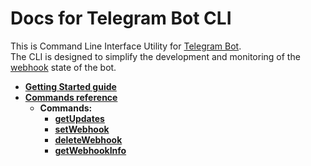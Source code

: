 # Docs for Telegram Bot CLI

This is Command Line Interface Utility for [Telegram Bot](https://core.telegram.org/bots). <br />
The CLI is designed to simplify the development and monitoring of the [webhook](https://core.telegram.org/bots/api#making-requests-when-getting-updates) state of the bot.

* **[Getting Started guide](https://github.com/jungle-bay/telegram-bot-cli/blob/master/docs/guide.md)**
* **[Commands reference](https://github.com/jungle-bay/telegram-bot-cli/blob/master/docs/commands.md)**
    * **Commands:**
        * **[getUpdates](https://github.com/jungle-bay/telegram-bot-cli/blob/master/docs/commands.md#1-getupdates)**
        * **[setWebhook](https://github.com/jungle-bay/telegram-bot-cli/blob/master/docs/commands.md#2-setwebhook)**
        * **[deleteWebhook](https://github.com/jungle-bay/telegram-bot-cli/blob/master/docs/commands.md#3-deletewebhook)**
        * **[getWebhookInfo](https://github.com/jungle-bay/telegram-bot-cli/blob/master/docs/commands.md#4-getwebhookinfo)**
